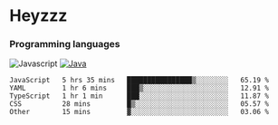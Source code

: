 # Heyzzz  

### Programming languages  

![Javascript](https://img.shields.io/badge/-Javascript-262626?style=for-the-badge&logo=javascript)
[![Java](https://img.shields.io/badge/-Java-262626?style=for-the-badge&logo=openjdk)](https://java.com)

<!--START_SECTION:waka-->

```text
JavaScript   5 hrs 35 mins   ████████████████▒░░░░░░░░   65.19 %
YAML         1 hr 6 mins     ███▒░░░░░░░░░░░░░░░░░░░░░   12.91 %
TypeScript   1 hr 1 min      ███░░░░░░░░░░░░░░░░░░░░░░   11.87 %
CSS          28 mins         █▒░░░░░░░░░░░░░░░░░░░░░░░   05.57 %
Other        15 mins         ▓░░░░░░░░░░░░░░░░░░░░░░░░   03.06 %
```

<!--END_SECTION:waka-->
